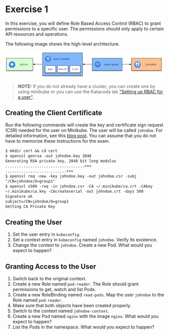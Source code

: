 # Exercise 1

In this exercise, you will define Role Based Access Control (RBAC) to grant permissions to a specific user. The permissions should only apply to certain API resources and operations.

The following image shows the high-level architecture.

![rbac](imgs/rbac.png)

> **_NOTE:_** If you do not already have a cluster, you can create one by using minikube or you can use the Katacoda lab ["Setting up RBAC for a user"](https://learning.oreilly.com/scenarios/cka-prep-setting/9781492095477/).

## Creating the Client Certificate

Run the following commands will create the key and certificate sign request (CSR) needed for the user on Minikube. The user will be called `johndoe`. For detailed information, see this [blog post](https://www.adaltas.com/en/2019/08/07/users-rbac-kubernetes/#users-creation-and-authentication-with-x509-client-certificates). You can assume that you do not have to memorize these instructions for the exam.

```
$ mkdir cert && cd cert
$ openssl genrsa -out johndoe.key 2048
Generating RSA private key, 2048 bit long modulus
...................................+++
...........................+++
$ openssl req -new -key johndoe.key -out johndoe.csr -subj "/CN=johndoe/O=group1"
$ openssl x509 -req -in johndoe.csr -CA ~/.minikube/ca.crt -CAkey ~/.minikube/ca.key -CAcreateserial -out johndoe.crt -days 500
Signature ok
subject=/CN=johndoe/O=group1
Getting CA Private Key
```

## Creating the User

1. Set the user entry in `kubeconfig`.
2. Set a context entry in `kubeconfig` named `johndoe`. Verify its existence.
3. Change the context to `johndoe`. Create a new Pod. What would you expect to happen?

## Granting Access to the User

1. Switch back to the original context.
2. Create a new Role named `pod-reader`. The Role should grant permissions to get, watch and list Pods.
3. Create a new RoleBinding named `read-pods`. Map the user `johndoe` to the Role named `pod-reader`.
4. Make sure that both objects have been created properly.
5. Switch to the context named `johndoe-context`.
6. Create a new Pod named `nginx` with the image `nginx`. What would you expect to happen?
7. List the Pods in the namespace. What would you expect to happen?